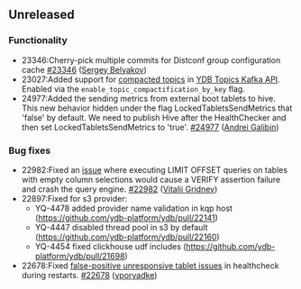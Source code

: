 ## Unreleased

### Functionality

* 23346:Cherry-pick multiple commits for Distconf group configuration cache [#23346](https://github.com/ydb-platform/ydb/pull/23346) ([Sergey Belyakov](https://github.com/serbel324))
* 23027:Added support for [compacted topics](https://docs.confluent.io/kafka/design/log_compaction.html) in [YDB Topics Kafka API](https://ydb.tech/docs/en/reference/kafka-api/). Enabled via the `enable_topic_compactification_by_key` flag.
* 24977:Added the sending metrics from external boot tablets to hive. This new behavior hidden under the flag LockedTabletsSendMetrics that 'false' by default. We need to publish Hive after the HealthChecker and then set LockedTabletsSendMetrics to 'true'. [#24977](https://github.com/ydb-platform/ydb/pull/24977) ([Andrei Galibin](https://github.com/agalibin))

### Bug fixes

* 22982:Fixed an [issue](https://github.com/ydb-platform/ydb/issues/22493) where executing LIMIT OFFSET queries on tables with empty column selections would cause a VERIFY assertion failure and crash the query engine. [#22982](https://github.com/ydb-platform/ydb/pull/22982) ([Vitalii Gridnev](https://github.com/gridnevvvit))
* 22897:Fixed for s3 provider:
  * YQ-4478 added provider name validation in kqp host (https://github.com/ydb-platform/ydb/pull/22141)
  * YQ-4447 disabled thread pool in s3 by default (https://github.com/ydb-platform/ydb/pull/22160)
  * YQ-4454 fixed clickhouse udf includes (https://github.com/ydb-platform/ydb/pull/21698)
* 22678:Fixed [false-positive unresponsive tablet issues](https://github.com/ydb-platform/ydb/issues/22390) in healthcheck during restarts. [#22678](https://github.com/ydb-platform/ydb/pull/22678) ([vporyadke](https://github.com/vporyadke))

